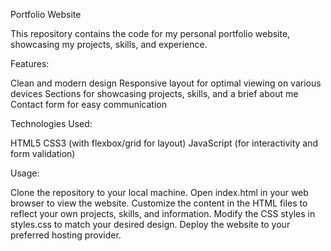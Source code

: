 Portfolio Website

This repository contains the code for my personal portfolio website, showcasing my projects, skills, and experience.

Features:

Clean and modern design
Responsive layout for optimal viewing on various devices
Sections for showcasing projects, skills, and a brief about me
Contact form for easy communication

Technologies Used:

HTML5
CSS3 (with flexbox/grid for layout)
JavaScript (for interactivity and form validation)

Usage:

Clone the repository to your local machine.
Open index.html in your web browser to view the website.
Customize the content in the HTML files to reflect your own projects, skills, and information.
Modify the CSS styles in styles.css to match your desired design.
Deploy the website to your preferred hosting provider.

